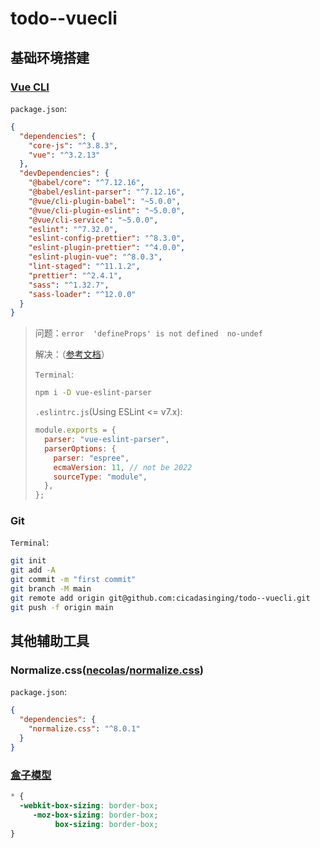 # todo--vuecli

## 基础环境搭建

### [Vue CLI](https://cli.vuejs.org/zh/guide/creating-a-project.html)

`package.json`:

```json
{
  "dependencies": {
    "core-js": "^3.8.3",
    "vue": "^3.2.13"
  },
  "devDependencies": {
    "@babel/core": "^7.12.16",
    "@babel/eslint-parser": "^7.12.16",
    "@vue/cli-plugin-babel": "~5.0.0",
    "@vue/cli-plugin-eslint": "~5.0.0",
    "@vue/cli-service": "~5.0.0",
    "eslint": "^7.32.0",
    "eslint-config-prettier": "^8.3.0",
    "eslint-plugin-prettier": "^4.0.0",
    "eslint-plugin-vue": "^8.0.3",
    "lint-staged": "^11.1.2",
    "prettier": "^2.4.1",
    "sass": "^1.32.7",
    "sass-loader": "^12.0.0"
  }
}
```

> 问题：`error  'defineProps' is not defined  no-undef`
>
> 解决：（[参考文档](https://eslint.vuejs.org/user-guide/#compiler-macros-such-as-defineprops-and-defineemits-are-warned-by-no-undef-rule)）
>
> `Terminal`:
>
> ```bash
> npm i -D vue-eslint-parser
> ```
>
> `.eslintrc.js`(Using ESLint <= v7.x):
>
> ```javascript
> module.exports = {
>   parser: "vue-eslint-parser",
>   parserOptions: {
>     parser: "espree",
>     ecmaVersion: 11, // not be 2022
>     sourceType: "module",
>   },
> };
> ```
>

### Git

`Terminal`:

```bash
git init
git add -A
git commit -m "first commit"
git branch -M main
git remote add origin git@github.com:cicadasinging/todo--vuecli.git
git push -f origin main
```

## 其他辅助工具

### Normalize.css([necolas](https://github.com/necolas)/**[normalize.css](https://github.com/necolas/normalize.css)**)

`package.json`:

```json
{
  "dependencies": {
    "normalize.css": "^8.0.1"
  }
}
```

### [盒子模型](https://zh.learnlayout.com/box-sizing.html)

```css
* {
  -webkit-box-sizing: border-box;
     -moz-box-sizing: border-box;
          box-sizing: border-box;
}
```
